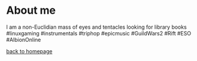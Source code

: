 <h1>About me</h1>

I am a non-Euclidian mass of eyes and tentacles looking for library books
#linuxgaming #instrumentals #triphop #epicmusic #GuildWars2 #Rift #ESO #AlbionOnline

[back to homepage](index.md)
